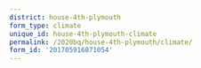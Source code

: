 ```yaml
---
district: house-4th-plymouth
form_type: climate
unique_id: house-4th-plymouth-climate
permalink: /2020bq/house-4th-plymouth/climate/
form_id: '201705916871054'
---
```

